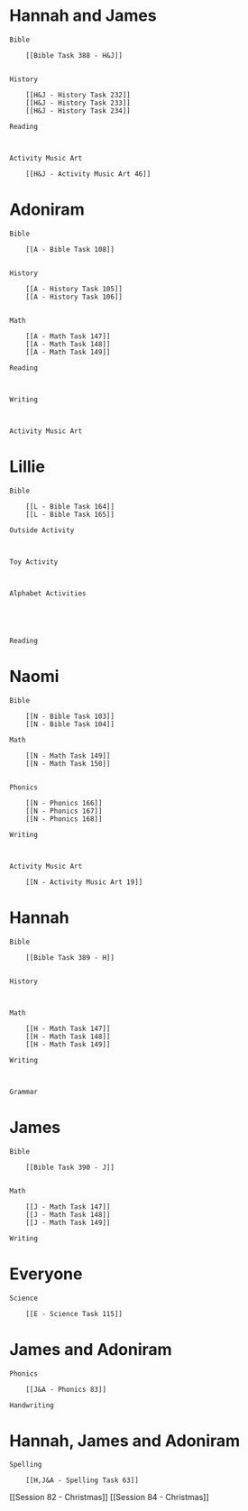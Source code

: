 # Hannah and James

	Bible

		[[Bible Task 388 - H&J]]
		

	History

		[[H&J - History Task 232]]
		[[H&J - History Task 233]]
		[[H&J - History Task 234]]

	Reading

		

	Activity Music Art

		[[H&J - Activity Music Art 46]]
# Adoniram

	Bible

		[[A - Bible Task 108]]
		

	History

		[[A - History Task 105]]
		[[A - History Task 106]]
		

	Math

		[[A - Math Task 147]]
		[[A - Math Task 148]]
		[[A - Math Task 149]]

	Reading

		

	Writing

		

	Activity Music Art

		

# Lillie

	Bible

		[[L - Bible Task 164]]
		[[L - Bible Task 165]]

	Outside Activity

		

	Toy Activity

		

	Alphabet Activities

		
		
		

	Reading

		

# Naomi

	Bible

		[[N - Bible Task 103]]
		[[N - Bible Task 104]]

	Math

		[[N - Math Task 149]]
		[[N - Math Task 150]]
		

	Phonics

		[[N - Phonics 166]]
		[[N - Phonics 167]]
		[[N - Phonics 168]]

	Writing

		

	Activity Music Art

		[[N - Activity Music Art 19]]

# Hannah

	Bible

		[[Bible Task 389 - H]]
		

	History

		

	Math

		[[H - Math Task 147]]
		[[H - Math Task 148]]
		[[H - Math Task 149]]

	Writing

		

	Grammar

		
		
		
# James

	Bible

		[[Bible Task 390 - J]]
		

	Math

		[[J - Math Task 147]]
		[[J - Math Task 148]]
		[[J - Math Task 149]]

	Writing

		

# Everyone

	Science

		[[E - Science Task 115]]
		
# James and Adoniram

	Phonics

		[[J&A - Phonics 83]]

	Handwriting

		
# Hannah, James and Adoniram

	Spelling

		[[H,J&A - Spelling Task 63]]


[[Session 82 - Christmas]]
[[Session 84 - Christmas]]
